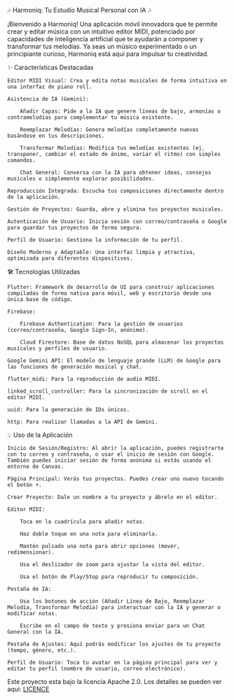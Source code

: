 🎶 Harmoniq: Tu Estudio Musical Personal con IA 🎶

¡Bienvenido a Harmoniq! Una aplicación móvil innovadora que te permite crear y editar música con un intuitivo editor MIDI, potenciado por capacidades de inteligencia artificial que te ayudarán a componer y transformar tus melodías. Ya seas un músico experimentado o un principiante curioso, Harmoniq está aquí para impulsar tu creatividad.

✨ Características Destacadas

    Editor MIDI Visual: Crea y edita notas musicales de forma intuitiva en una interfaz de piano roll.

    Asistencia de IA (Gemini):

        Añadir Capas: Pide a la IA que genere líneas de bajo, armonías o contramelodías para complementar tu música existente.

        Reemplazar Melodías: Genera melodías completamente nuevas basándose en tus descripciones.

        Transformar Melodías: Modifica tus melodías existentes (ej. transponer, cambiar el estado de ánimo, variar el ritmo) con simples comandos.

        Chat General: Conversa con la IA para obtener ideas, consejos musicales o simplemente explorar posibilidades.

    Reproducción Integrada: Escucha tus composiciones directamente dentro de la aplicación.

    Gestión de Proyectos: Guarda, abre y elimina tus proyectos musicales.

    Autenticación de Usuario: Inicia sesión con correo/contraseña o Google para guardar tus proyectos de forma segura.

    Perfil de Usuario: Gestiona la información de tu perfil.

    Diseño Moderno y Adaptable: Una interfaz limpia y atractiva, optimizada para diferentes dispositivos.

🛠️ Tecnologías Utilizadas

    Flutter: Framework de desarrollo de UI para construir aplicaciones compiladas de forma nativa para móvil, web y escritorio desde una única base de código.

    Firebase:

        Firebase Authentication: Para la gestión de usuarios (correo/contraseña, Google Sign-In, anónimo).

        Cloud Firestore: Base de datos NoSQL para almacenar los proyectos musicales y perfiles de usuario.

    Google Gemini API: El modelo de lenguaje grande (LLM) de Google para las funciones de generación musical y chat.

    flutter_midi: Para la reproducción de audio MIDI.

    linked_scroll_controller: Para la sincronización de scroll en el editor MIDI.

    uuid: Para la generación de IDs únicos.

    http: Para realizar llamadas a la API de Gemini.


💡 Uso de la Aplicación

    Inicio de Sesión/Registro: Al abrir la aplicación, puedes registrarte con tu correo y contraseña, o usar el inicio de sesión con Google. También puedes iniciar sesión de forma anónima si estás usando el entorno de Canvas.

    Página Principal: Verás tus proyectos. Puedes crear uno nuevo tocando el botón +.

    Crear Proyecto: Dale un nombre a tu proyecto y ábrelo en el editor.

    Editor MIDI:

        Toca en la cuadrícula para añadir notas.

        Haz doble toque en una nota para eliminarla.

        Mantén pulsado una nota para abrir opciones (mover, redimensionar).

        Usa el deslizador de zoom para ajustar la vista del editor.

        Usa el botón de Play/Stop para reproducir tu composición.

    Pestaña de IA:

        Usa los botones de acción (Añadir Línea de Bajo, Reemplazar Melodía, Transformar Melodía) para interactuar con la IA y generar o modificar notas.

        Escribe en el campo de texto y presiona enviar para un Chat General con la IA.

    Pestaña de Ajustes: Aquí podrás modificar los ajustes de tu proyecto (tempo, género, etc.).

    Perfil de Usuario: Toca tu avatar en la página principal para ver y editar tu perfil (nombre de usuario, correo electrónico).

Este proyecto esta bajo la licencia Apache 2.0. Los detalles se pueden ver aqui:
[LICENCE](./LICENSE)
